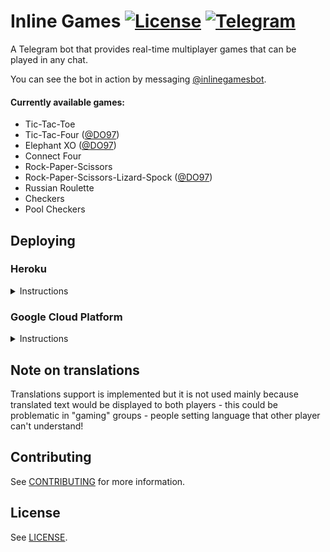 # Inline Games [![License](https://img.shields.io/github/license/jacklul/inlinegamesbot.svg)](https://github.com/jacklul/inlinegamesbot/blob/master/LICENSE) [![Telegram](https://img.shields.io/badge/Telegram-%40inlinegamesbot-blue.svg)](https://telegram.me/inlinegamesbot)

A Telegram bot that provides real-time multiplayer games that can be played in any chat.

You can see the bot in action by messaging [@inlinegamesbot](https://telegram.me/inlinegamesbot).

#### Currently available games:

- Tic-Tac-Toe
- Tic-Tac-Four ([@DO97](https://github.com/DO97))
- Elephant XO ([@DO97](https://github.com/DO97))
- Connect Four
- Rock-Paper-Scissors
- Rock-Paper-Scissors-Lizard-Spock ([@DO97](https://github.com/DO97))
- Russian Roulette
- Checkers
- Pool Checkers

## Deploying

### Heroku
<details>
  <summary>Instructions</summary>

Use this button to begin deployment:  
[![Deploy](https://www.herokucdn.com/deploy/button.svg)](https://heroku.com/deploy?template=https://github.com/jacklul/inlinegamesbot)

Assuming everything was entered correctly the deploy process should run the following commands automatically and your bot should be instantly working:
- `php bin/console install` - install database schema
- `php bin/console set` - set the webhook

If it doesn't you will have to open your app's console and run them manually.

You will also want to add **Heroku Scheduler** addon and set up a hourly task to run the following command to clean up expired games from the database:
- `php bin/console cron`

_If this command times out too fast try using something like this instead: `php -d max_execution_time=2700 bin/console cron`_
</details>

### Google Cloud Platform
<details>
  <summary>Instructions</summary>

- Copy `env_variables.example.yaml` into `env_variables.yaml` and fill out the details
- Run the deployment command: `gcloud app deploy --project YOUR-PROJECT-NAME-HERE app.yaml cron.yaml`
- Visit `https://YOUR-PROJECT-NAME-HERE.appspot.com/admin?a=install` to install database schema (when applicable)
- Visit `https://YOUR-PROJECT-NAME-HERE.appspot.com/admin?a=set` to set the webhook
</details>

## Note on translations

Translations support is implemented but it is not used mainly because translated text would be displayed to both players - this could be problematic in "gaming" groups - people setting language that other player can't understand!

## Contributing

See [CONTRIBUTING](CONTRIBUTING.md) for more information.

## License

See [LICENSE](LICENSE).
